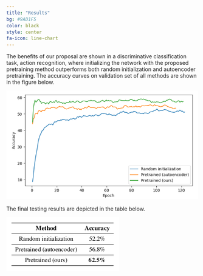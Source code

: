 ```yaml
---
title: "Results"
bg: #9AD1F5
color: black
style: center
fa-icon: line-chart
---
```


The benefits of our proposal are shown in a discriminative classification task, action recognition, where initializing the network with the proposed pretraining method outperforms both random initialization and autoencoder pretraining. The accuracy curves on validation set of all methods are shown in the figure below. 

<img src="./assets/val_acc.png" alt="val_acc" style="width: 520px;"/>

The final testing results are depicted in the table below.

<img src="./assets/test_acc.png" alt="test_acc"/>

